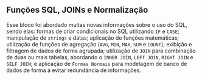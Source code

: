 ## Funções SQL, JOINs e Normalização

Esse bloco foi abordado muitas novas informações sobre o uso do SQL, sendo elas:  formas de criar condicionais no SQL utilizando `IF` e `CASE`; manipulação de `strings` e datas; aplicação de funções matemáticas; utilização de funções de agregação (`AVG`, `MIN`, `MAX`, `SUM` e `COUNT`); exibição e filtragem de dados de forma agrupada; utilização de `JOIN` para combinação de duas ou mais tabelas, abordando o `INNER JOIN`, `LEFT JOIN`, `RIGHT JOIN` e `SELF JOIN`; e aplicação de `Formas Normais` para modelagem de banco de dados de forma a evitar redundância de informações.
